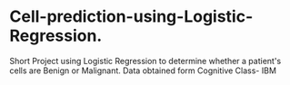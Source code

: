 # Cell-prediction-using-Logistic-Regression.

Short Project using Logistic Regression to determine whether a patient's cells are Benign or Malignant.
Data obtained form Cognitive Class- IBM
